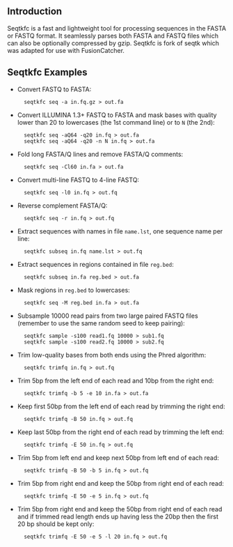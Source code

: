 Introduction
------------

Seqtkfc is a fast and lightweight tool for processing sequences in the FASTA or
FASTQ format. It seamlessly parses both FASTA and FASTQ files which can also be
optionally compressed by gzip. Seqtkfc is fork of seqtk which was adapted for
use with FusionCatcher.

Seqtkfc Examples
--------------

* Convert FASTQ to FASTA:

        seqtkfc seq -a in.fq.gz > out.fa

* Convert ILLUMINA 1.3+ FASTQ to FASTA and mask bases with quality lower than 20 to lowercases (the 1st command line) or to `N` (the 2nd):

        seqtkfc seq -aQ64 -q20 in.fq > out.fa
        seqtkfc seq -aQ64 -q20 -n N in.fq > out.fa

* Fold long FASTA/Q lines and remove FASTA/Q comments:

        seqtkfc seq -Cl60 in.fa > out.fa

* Convert multi-line FASTQ to 4-line FASTQ:

        seqtkfc seq -l0 in.fq > out.fq

* Reverse complement FASTA/Q:

        seqtkfc seq -r in.fq > out.fq

* Extract sequences with names in file `name.lst`, one sequence name per line:

        seqtkfc subseq in.fq name.lst > out.fq

* Extract sequences in regions contained in file `reg.bed`:

        seqtkfc subseq in.fa reg.bed > out.fa

* Mask regions in `reg.bed` to lowercases:

        seqtkfc seq -M reg.bed in.fa > out.fa

* Subsample 10000 read pairs from two large paired FASTQ files (remember to use the same random seed to keep pairing):

        seqtkfc sample -s100 read1.fq 10000 > sub1.fq
        seqtkfc sample -s100 read2.fq 10000 > sub2.fq

* Trim low-quality bases from both ends using the Phred algorithm:

        seqtkfc trimfq in.fq > out.fq

* Trim 5bp from the left end of each read and 10bp from the right end:

        seqtkfc trimfq -b 5 -e 10 in.fa > out.fa

* Keep first 50bp from the left end of each read by trimming the right end:

        seqtkfc trimfq -B 50 in.fq > out.fq

* Keep last 50bp from the right end of each read by trimming the left end:

        seqtkfc trimfq -E 50 in.fq > out.fq

* Trim 5bp from left end and keep next 50bp from left end of each read:

        seqtkfc trimfq -B 50 -b 5 in.fq > out.fq

* Trim 5bp from right end and keep the 50bp from right end of each read:

        seqtkfc trimfq -E 50 -e 5 in.fq > out.fq

* Trim 5bp from right end and keep the 50bp from right end of each read and if trimmed read length ends up having less the 20bp then the first 20 bp should be kept only:

        seqtkfc trimfq -E 50 -e 5 -l 20 in.fq > out.fq

